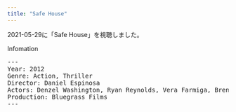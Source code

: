 ```yaml
---
title: "Safe House"
---
```

2021-05-29に「Safe House」を視聴しました。

Infomation
<pre>
---
Year: 2012
Genre: Action, Thriller
Director: Daniel Espinosa
Actors: Denzel Washington, Ryan Reynolds, Vera Farmiga, Brendan Gleeson
Production: Bluegrass Films
---
</pre>